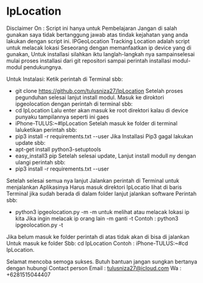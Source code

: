 # IpLocation
Disclaimer On : Script ini hanya untuk Pembelajaran
                Jangan di salah gunakan saya tidak bertanggung jawab atas tindak kejahatan yang anda lakukan dengan script ini.
IPGeoLocation Tracking Location adalah script untuk melacak lokasi Seseorang dengan memanfaatkan ip device yang di gunakan,
Untuk installasi silahkan iktu langlah-langkah nya sampainselesai mulai proses installasi dari git repositori sampai perintah installasi modul-modul pendukungnya.

Untuk Instalasi:
Ketik perintah di Terminal sbb:
 *  git clone https://github.com/tulusniza27/IpLocation
Setelah proses pegunduhan selesai lanjut install modul.
Masuk ke diroktori ipgeolocation dengan perintah di terminal sbb:
 *  cd IpLocation 
Lalu enter akan masuk ke root direktori kalau di device punyaku tampilannya seperti ini gaes
 *  iPhone-TULUS:~#IpLocation
Setelah masuk ke folder di terminal laluketikan perintah sbb:
 *  pip3 install -r requirements.txt --user
Jika Installasi Pip3 gagal lakukan update sbb:
 *  apt-get install python3-setuptools
 *  easy_install3 pip
Setelah selesai update, Lanjut install modull ny dengan ulangi perintah sbb:
 *  pip3 install -r requirements.txt --user

Setelah selesai semua nya lanjut Jalankan perintah di Terminal untuk menjalankan Aplikasinya
Harus masuk direktori IpLocatio lihat di baris Terminal jika sudah berada di dalam folder lanjut jalankan software
Perintah sbb:
 *  python3 ipgeolocation.py -m
-m untuk melihat atau melacak lokasi ip kita
Jika ingin melacak ip orang lain -m ganti -t
Contoh : python3 ipgeolocation.py -t

Jika belum masuk ke folder perintah di atas tidak akan di bisa di jalankan
Untuk masuk ke folder 
Sbb: cd IpLocation
Contoh : iPhone-TULUS:~#cd IpLocation.

Selamat mencoba semoga sukses.
Butuh bantuan jangan sungkan bertanya dengan hubungi Contact person 
Email : tulusniza27@icloud.com
Wa    : +6281515044407
